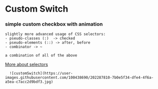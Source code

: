 # Custom Switch

### simple custom checkbox with animation  

```
slightly more advanced usage of CSS selectors:
- pseudo-classes (:)  -> checked
- pseudo-elements (::) -> after, before
- combinator -> ~   

a combination of all of the above
```   

[More about selectors](https://www.w3schools.com/csSref/css_selectors.php)   
   
      
      
  
    
      
      ![customSwitch](https://user-images.githubusercontent.com/100438690/202287810-7b0e5f34-dfe4-4f6a-a5ea-c7acc2d9bdf3.jpg)
